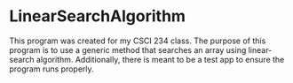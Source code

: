 # LinearSearchAlgorithm
This program was created for my CSCI 234 class. The purpose of this program is to use a generic 
method that searches an array using linear-search algorithm. Additionally, there is meant to be a test app to ensure the program runs properly. 
